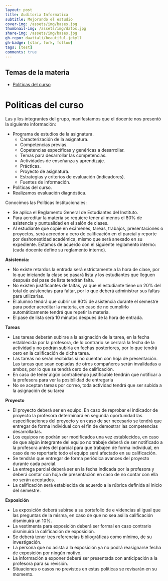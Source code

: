 ```yaml
---
layout: post
title: Auditoria Informatica
subtitle: Mejorando el estudio
cover-img: /assets/img/bases.jpg
thumbnail-img: /assets/img/datos.jpg
share-img: /assets/img/bases.jpg
gh-repo: daattali/beautiful-jekyll
gh-badge: [star, fork, follow]
tags: [test]
comments: true
---
```


## Temas de la materia


- [Politicas del curso](#politicas-del-curso)

# Politicas del curso

Las y los integrantes del grupo, manifestamos que el docente nos presentó la siguiente información:
- Programa de estudios de la asignatura.
  - Caracterización de la asignatura.
  - Competencias previas.
  - Copetencias específicas y genéricas a desarrollar.
  - Temas para desarrollar las competencias.
  - Actividades de enseñanza y aprendizaje.
  - Prácticas.
  - Proyecto de asignatura.
  - Estrategias y criterios de evaluación (indicadores).
  - Fuentes de información.
- Políticas del curso.
- Realizamos evaluación diagnóstica.

Conocimos las Políticas Institucionales:
  - Se aplica el Reglamento General de Estudiantes del Instituto.
  - Para acreditar la materia se requiere tener al menos el 80% de asistencia y puntualidad en el salón de clases.
  - Al estudiante que copie en exámenes, tareas, trabajos, presentaciones o proyectos, será acreedor a cero de calificación en el parcial y reporte por deshonestidad académica, mismo que será anexado en su expediente.
Estamos de acuerdo con el siguiente reglamento interno: (cada docente define su reglamento interno).

**Asistencia:**
- No existe retardos la entrada será estrictamente a la hora de clase, por lo que iniciando la clase se pasará lista y los estudiantes que lleguen después del pase de lista tendrán falta.
- No existen justificantes de faltas, ya que el estudiante tiene un 20% del total de asistencias para faltar, por lo que deberá administrar sus faltas para utilizarlas.
- El alumno tendrá que cubrir un 80% de asistencia durante el semestre para poder acreditar la materia, en caso de no cumplirlo automáticamente tendrá que repetir la materia.
- El pase de lista será 10 minutos después de la hora de entrada.

**Tareas**
- Las tareas deberán subirse a la asignación de la tarea, en la fecha establecida por la profesora, de lo contrario se cerrará la fecha de la actividad y no podrán subirla en fechas posteriores, por lo que tendrá cero en la calificación de dicha tarea.
- Las tareas no serán recibidas si no cuentan con hoja de presentación.
 Las tareas que sean copiadas de otros compañeros serán invalidadas a ambos, por lo que se tendrá cero de calificación.
- En caso de tener algún contratiempo justificable tendrán que notificar a la profesora para ver la posibilidad de entregarla
- No se aceptan tareas por correo, toda actividad tendrá que ser subida a la asignación de su tarea

**Proyecto**
- El proyecto deberá ser en equipo.
En caso de reprobar el indicador de proyecto la profesora determinará en segunda oportunidad las especificaciones del proyecto y en caso de ser necesario se tendrá que entregar de forma individual con el fin de demostrar las competencias desarrolladas.
-  Los equipos no podrán ser modificados una vez establecidos, en caso de que algún integrante del equipo no trabaje deberá de ser notificado a la profesora antes del parcial para que trabajen de forma individual, en caso de no reportarlo todo el equipo será afectado en su calificación.
- Se tendrán que entregar de forma periódica avances del proyecto durante cada parcial.
- La entrega parcial deberá ser en la fecha indicada por la profesora y deberá contar con hoja de presentación en caso de no contar con ella no serán aceptados.
- La calificación será establecida de acuerdo a la rúbrica definida al inicio del semestre.

**Exposición**
- La exposición deberá subirse a su portafolio de e videncias al igual que las preguntas de la misma, en caso de que no sea así la calificación disminuirá un 10%.
- La vestimenta para exposición deberá ser formal en caso contrario disminuirá la calificación de exposición.
- Se deberá tener tres referencias bibliográficas como mínimo, de su investigación.
- La persona que no asista a la exposición ya no podrá reasignarse fecha de exposición por ningún motivo.
- La información a exponer deberá ser presentada con anticipación a la profesora para su revisión.
- Situaciones o casos no previstos en estas políticas se revisarán en su momento.
